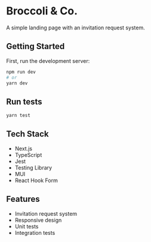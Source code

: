 # Broccoli & Co.

A simple landing page with an invitation request system.

## Getting Started

First, run the development server:

```bash
npm run dev
# or
yarn dev
```

## Run tests

```bash
yarn test
```

## Tech Stack

- Next.js
- TypeScript
- Jest
- Testing Library
- MUI
- React Hook Form

## Features

- Invitation request system
- Responsive design
- Unit tests
- Integration tests
